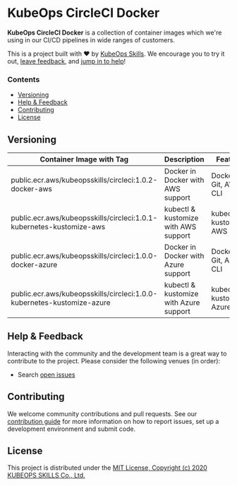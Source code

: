 # KubeOps CircleCI Docker

**KubeOps CircleCI Docker** is a collection of container images which we're using in our CI/CD pipelines in wide ranges of customers.

This is a project built with ❤️ by [KubeOps Skills](https://www.kubeops.guru). We encourage you to try it out, [leave feedback](#help--feedback), and [jump in to help](#contributing)!

### Contents
- [Versioning](#versioning)
- [Help & Feedback](#help--feedback)
- [Contributing](#contributing)
- [License](#license)

## Versioning
| Container Image with Tag | Description | Feature |
|----------------|------------ |---------------------|
| public.ecr.aws/kubeopsskills/circleci:1.0.2-docker-aws | Docker in Docker with AWS support | Docker, Git, AWS CLI |
| public.ecr.aws/kubeopsskills/circleci:1.0.1-kubernetes-kustomize-aws | kubectl & kustomize with AWS support  | kubectl, kustomize, AWS CLI |
| public.ecr.aws/kubeopsskills/circleci:1.0.0-docker-azure | Docker in Docker with Azure support | Docker, Git, Azure CLI |
| public.ecr.aws/kubeopsskills/circleci:1.0.0-kubernetes-kustomize-azure | kubectl & kustomize with Azure support | kubectl, kustomize, Azure CLI |

## Help & Feedback
Interacting with the community and the development team is a great way to
contribute to the project. Please consider the following venues (in order):

* Search [open issues](https://github.com/kubeopsskills/circleci-docker/issues)

## Contributing

We welcome community contributions and pull requests. See our [contribution
guide](./CONTRIBUTING.md) for more information on how to report issues, set up a
development environment and submit code.

## License

This project is distributed under the [MIT License, Copyright (c) 2020 KUBEOPS SKILLS Co., Ltd.](./LICENSE)